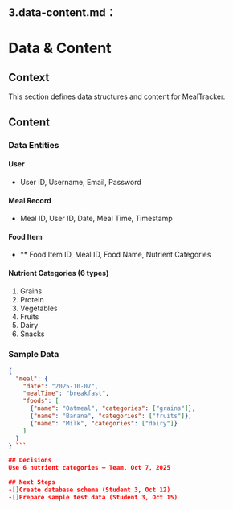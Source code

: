 ## **3.data-content.md：**

# Data & Content

## Context
This section defines data structures and content for MealTracker.

## Content

### Data Entities

#### User
* User ID, Username, Email, Password

#### Meal Record
* Meal ID, User ID, Date, Meal Time, Timestamp

#### Food Item
- ** Food Item ID, Meal ID, Food Name, Nutrient Categories

#### Nutrient Categories (6 types)
1. Grains
2. Protein
3. Vegetables
4. Fruits
5. Dairy
6. Snacks

### Sample Data
```json
{
  "meal": {
    "date": "2025-10-07",
    "mealTime": "breakfast",
    "foods": [
      {"name": "Oatmeal", "categories": ["grains"]},
      {"name": "Banana", "categories": ["fruits"]},
      {"name": "Milk", "categories": ["dairy"]}
    ]
  }
} ```

## Decisions
Use 6 nutrient categories — Team, Oct 7, 2025

## Next Steps
-[]Create database schema (Student 3, Oct 12)
-[]Prepare sample test data (Student 3, Oct 15)
